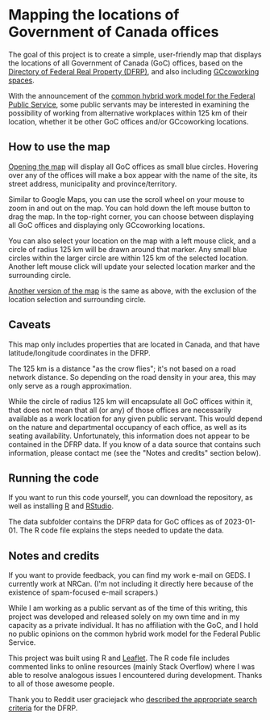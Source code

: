# Mapping the locations of Government of Canada offices

The goal of this project is to create a simple, user-friendly map that displays the locations of all Government of Canada (GoC) offices, based on the [Directory of Federal Real Property (DFRP)](https://www.tbs-sct.gc.ca/dfrp-rbif/home-accueil-eng.aspx), and also including [GCcoworking spaces](https://www.canada.ca/en/public-services-procurement/news/2019/06/gccoworking-new-flexible-alternative-workplaces-for-government-of-canada-employees.html). 

With the announcement of the [common hybrid work model for the Federal Public Service](https://www.canada.ca/en/government/publicservice/staffing/common-hybrid-work-model-federal-public-service.html), some public servants may be interested in examining the possibility of working from alternative workplaces within 125 km of their location, whether it be other GoC offices and/or GCcoworking locations.


## How to use the map

[Opening the map](map_government_offices.html) will display all GoC offices as small blue circles. Hovering over any of the offices will make a box appear with the name of the site, its street address, municipality and province/territory.

Similar to Google Maps, you can use the scroll wheel on your mouse to zoom in and out on the map. You can hold down the left mouse button to drag the map. In the top-right corner, you can choose between displaying all GoC offices and displaying only GCcoworking locations.

You can also select your location on the map with a left mouse click, and a circle of radius 125 km will be drawn around that marker. Any small blue circles within the larger circle are within 125 km of the selected location. Another left mouse click will update your selected location marker and the surrounding circle.

[Another version of the map](map_labels.html) is the same as above, with the exclusion of the location selection and surrounding circle.


## Caveats

This map only includes properties that are located in Canada, and that have latitude/longitude coordinates in the DFRP.

The 125 km is a distance "as the crow flies"; it's not based on a road network distance. So depending on the road density in your area, this may only serve as a rough approximation.

While the circle of radius 125 km will encapsulate all GoC offices within it, that does not mean that all (or any) of those offices are necessarily available as a work location for any given public servant. This would depend on the nature and departmental occupancy of each office, as well as its seating availability. Unfortunately, this information does not appear to be contained in the DFRP data. If you know of a data source that contains such information, please contact me (see the "Notes and credits" section below).


## Running the code

If you want to run this code yourself, you can download the repository, as well as installing [R](https://www.r-project.org/) and [RStudio](https://posit.co/products/open-source/rstudio/).

The data subfolder contains the DFRP data for GoC offices as of 2023-01-01. The R code file explains the steps needed to update the data.


## Notes and credits

If you want to provide feedback, you can find my work e-mail on GEDS. I currently work at NRCan. (I'm not including it directly here because of the existence of spam-focused e-mail scrapers.)

While I am working as a public servant as of the time of this writing, this project was developed and released solely on my own time and in my capacity as a private individual. It has no affiliation with the GoC, and I hold no public opinions on the common hybrid work model for the Federal Public Service.

This project was built using R and [Leaflet](https://leafletjs.com/). The R code file includes commented links to online resources (mainly Stack Overflow) where I was able to resolve analogous issues I encountered during development. Thanks to all of those awesome people.

Thank you to Reddit user graciejack who [described the appropriate search criteria](https://old.reddit.com/r/CanadaPublicServants/comments/zso3hz/ottawa_offices_in_the_east_end/) for the DFRP.

